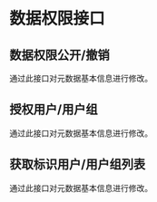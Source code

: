 # 数据权限接口

## 数据权限公开/撤销

通过此接口对元数据基本信息进行修改。





## 授权用户/用户组

通过此接口对元数据基本信息进行修改。





## 获取标识用户/用户组列表

通过此接口对元数据基本信息进行修改。
